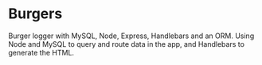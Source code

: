 # Burgers

Burger logger with MySQL, Node, Express, Handlebars and an ORM. Using Node and MySQL to query and route data in the app, and Handlebars to generate the HTML.
